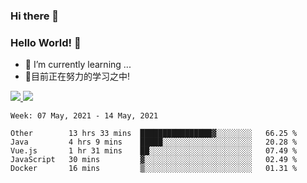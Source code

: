### Hi there 👋
### Hello World! 🙌

- 🌱 I’m currently learning ...
- 📖目前正在努力的学习之中!

<a href="https://github.com/anuraghazra/github-readme-stats">
  <img src="https://github-readme-stats.vercel.app/api?username=keyboardWithDream&show_icons=true&repo=github-readme-stats" />
</a>
<a href="https://github.com/anuraghazra/convoychat">
  <img src="https://github-readme-stats.vercel.app/api/top-langs/?username=keyboardWithDream&layout=compact&repo=convoychat" />
</a>



<!--START_SECTION:waka-->
```text
Week: 07 May, 2021 - 14 May, 2021

Other        13 hrs 33 mins  ████████████████▓░░░░░░░░   66.25 % 
Java         4 hrs 9 mins    █████░░░░░░░░░░░░░░░░░░░░   20.28 % 
Vue.js       1 hr 31 mins    ██░░░░░░░░░░░░░░░░░░░░░░░   07.49 % 
JavaScript   30 mins         ▓░░░░░░░░░░░░░░░░░░░░░░░░   02.49 % 
Docker       16 mins         ▒░░░░░░░░░░░░░░░░░░░░░░░░   01.31 % 
```
<!--END_SECTION:waka-->
